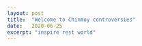 ```yaml
---
layout: post
title:  "Welcome to Chinmoy controversies"
date:   2020-06-25
excerpt: "inspire rest world"
---
```

